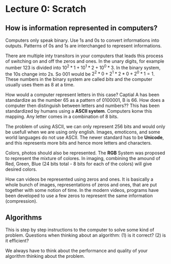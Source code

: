 # Lecture 0: Scratch

## How is information represented in computers? 
Computers only speak binary. Use 1s and 0s to convert informations into outputs. Patterns of 0s and 1s are interchanged to represent informations. 

There are multiple inty transitors in your computers that leads this process of switching on and off the zeros and ones. In the unary digits, for example number 123 is divided into $10^2*1 + 10^1 *2 + 10^0*3$. In the binary system, the 10s change into 2s. So $001$ would be $2^2*0 + 2^1 *2*0+ 2^0*1 = 1$. These numbers in the binary system are called *bits* and the computer usually uses them as 8 at a time. 

How would a computer represent letters in this case? Captial A has been standardize as the number 65 as a pattern of 0100001, B is 66. How does a computer then distinguish between letters and numbers?? This has been standardized by humans using a **ASCII system**. Computers konw this mapping. Any letter comes in a combination of 8 bits. 

The problem of using ASCII, we can only represent 256 bits and would only be usefull when we are using only english. Images, emoticons, and some world languages do not use ASCII. The newer standard has to be **Unicode**, and this represents more bits and hence more letters and characters. 

Colors, photos should also be represented. The **RGB** System was proposed to represent the mixture of colores. In imaging, combining the amound of Red, Green, Blue (24 bits total - 8 bits for each of the colors) will give desired colors. 

How can videos be represented using zeros and ones. It is basically a whole bunch of images, representations of zeros and ones, that are put together with some notion of time. In the modern videos, programs have been developed to use a few zeros to represent the same information (compression).

## Algorithms
This is step by step instructions to the computer to solve some kind of problem. Questions when thinking about an algorithm: (1) is it correct? (2) is it efficient?

We always have to think about the performance and quality of your algorithm thinking about the problem. 

